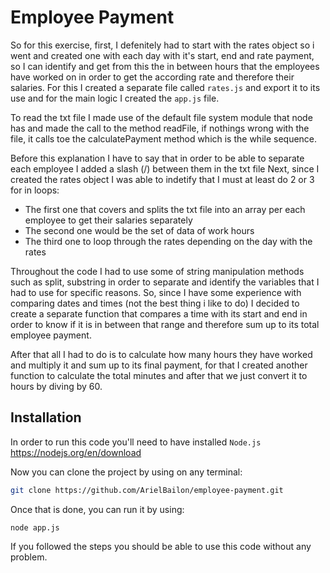# Employee Payment
So for this exercise, first, I defenitely had to start with the rates object so i went and created one with each day with it's start, end and rate payment, so I can identify and get from this the in between hours that the employees have worked on in order to get the according rate and therefore their salaries. For this I created a separate file called `rates.js` and export it to its use and for the main logic I created the `app.js` file.

To read the txt file I made use of the default file system module that node has and made the call to the method readFile, if nothings wrong with the file, it calls toe the calculatePayment method which is the while sequence.

Before this explanation I have to say that in order to be able to separate each employee I added a slash (/) between them in the txt file
Next, since I created the rates object I was able to indetify that I must at least do 2 or 3 for in loops:
- The first one that covers and splits the txt file into an array per each employee to get their salaries separately
- The second one would be the set of data of work hours
- The third one to loop through the rates depending on the day with the rates

Throughout the code I had to use some of string manipulation methods such as split, substring in order to separate and identify the variables that I had to use for specific reasons. So, since I have some experience with comparing dates and times (not the best thing i like to do) I decided to create a separate function that compares a time with its start and end in order to know if it is in between that range and therefore sum up to its total employee payment.

After that all I had to do is to calculate how many hours they have worked and multiply it and sum up to its final payment, for that I created another function to calculate the total minutes and after that we just convert it to hours by diving by 60.

## Installation
In order to run this code you'll need to have installed `Node.js` https://nodejs.org/en/download

Now you can clone the project by using on any terminal:
```sh
git clone https://github.com/ArielBailon/employee-payment.git
```

Once that is done, you can run it by using:
 ```
 node app.js
 ```

If you followed the steps you should be able to use this code without any problem.